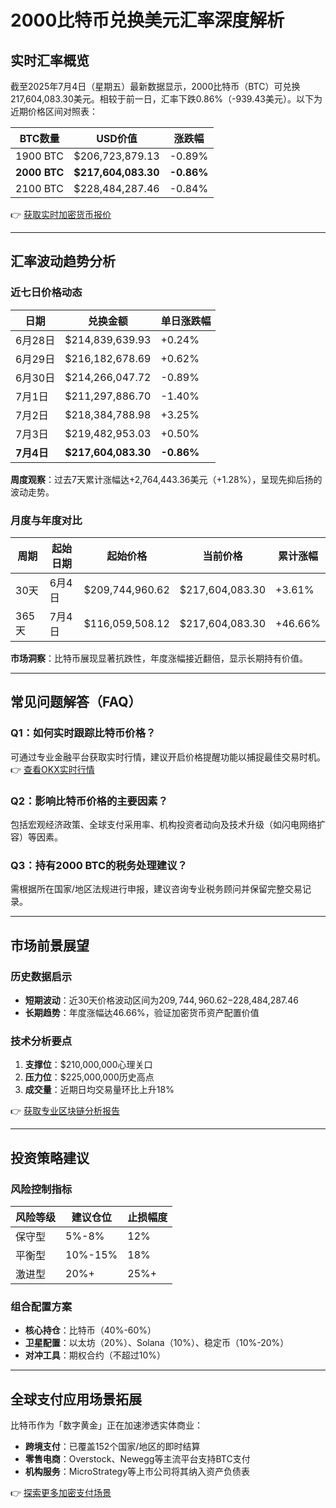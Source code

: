 # 2000比特币兑换美元汇率深度解析

## 实时汇率概览
截至2025年7月4日（星期五）最新数据显示，2000比特币（BTC）可兑换217,604,083.30美元。相较于前一日，汇率下跌0.86%（-939.43美元）。以下为近期价格区间对照表：

| BTC数量 | USD价值 | 涨跌幅 |
|---------|---------|-------|
| 1900 BTC | $206,723,879.13 | -0.89% |
| **2000 BTC** | **$217,604,083.30** | **-0.86%** |
| 2100 BTC | $228,484,287.46 | -0.84% |

👉 [获取实时加密货币报价](https://bit.ly/okx_welcome)

---

## 汇率波动趋势分析

### 近七日价格动态
| 日期 | 兑换金额 | 单日涨跌幅 |
|------|----------|------------|
| 6月28日 | $214,839,639.93 | +0.24% |
| 6月29日 | $216,182,678.69 | +0.62% |
| 6月30日 | $214,266,047.72 | -0.89% |
| 7月1日 | $211,297,886.70 | -1.40% |
| 7月2日 | $218,384,788.98 | +3.25% |
| 7月3日 | $219,482,953.03 | +0.50% |
| **7月4日** | **$217,604,083.30** | **-0.86%** |

**周度观察**：过去7天累计涨幅达+2,764,443.36美元（+1.28%），呈现先抑后扬的波动走势。

### 月度与年度对比
| 周期 | 起始日期 | 起始价格 | 当前价格 | 累计涨幅 |
|------|----------|----------|----------|----------|
| 30天 | 6月4日 | $209,744,960.62 | $217,604,083.30 | +3.61% |
| 365天 | 7月4日 | $116,059,508.12 | $217,604,083.30 | +46.66% |

**市场洞察**：比特币展现显著抗跌性，年度涨幅接近翻倍，显示长期持有价值。

---

## 常见问题解答（FAQ）

### Q1：如何实时跟踪比特币价格？
可通过专业金融平台获取实时行情，建议开启价格提醒功能以捕捉最佳交易时机。👉 [查看OKX实时行情](https://bit.ly/okx_welcome)

### Q2：影响比特币价格的主要因素？
包括宏观经济政策、全球支付采用率、机构投资者动向及技术升级（如闪电网络扩容）等因素。

### Q3：持有2000 BTC的税务处理建议？
需根据所在国家/地区法规进行申报，建议咨询专业税务顾问并保留完整交易记录。

---

## 市场前景展望

### 历史数据启示
- **短期波动**：近30天价格波动区间为$209,744,960.62-$228,484,287.46
- **长期趋势**：年度涨幅达46.66%，验证加密货币资产配置价值

### 技术分析要点
1. **支撑位**：$210,000,000心理关口
2. **压力位**：$225,000,000历史高点
3. **成交量**：近期日均交易量环比上升18%

👉 [获取专业区块链分析报告](https://bit.ly/okx_welcome)

---

## 投资策略建议

### 风险控制指标
| 风险等级 | 建议仓位 | 止损幅度 |
|----------|----------|----------|
| 保守型 | 5%-8% | 12% |
| 平衡型 | 10%-15% | 18% |
| 激进型 | 20%+ | 25%+ |

### 组合配置方案
- **核心持仓**：比特币（40%-60%）
- **卫星配置**：以太坊（20%）、Solana（10%）、稳定币（10%-20%）
- **对冲工具**：期权合约（不超过10%）

---

## 全球支付应用场景拓展
比特币作为「数字黄金」正在加速渗透实体商业：
- **跨境支付**：已覆盖152个国家/地区的即时结算
- **零售电商**：Overstock、Newegg等主流平台支持BTC支付
- **机构服务**：MicroStrategy等上市公司将其纳入资产负债表

👉 [探索更多加密支付场景](https://bit.ly/okx_welcome)